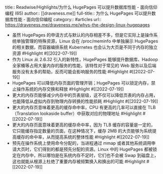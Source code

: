 title:: Readwise/Highlights/为什么 HugePages 可以提升数据库性能 - 面向信仰编程 (65)
author:: [[draveness.me]]
full-title:: 为什么 HugePages 可以提升数据库性能 - 面向信仰编程
category:: #articles
url:: https://draveness.me/draveness.me/whys-the-design-linux-hugepages

- 虽然 HugePages 的申请方式与默认的内存相差不多，但是它实际上是操作系统单独管理的特殊资源，Linux 会在 /proc/meminfo 中单独展示 HugePages 的相关数据，而容器编排系统 Kubernetes 也会认为大页是不同于内存的独立资源 #Highlight #[[2022-07-19]]
- 作为 Linux 从 2.6.32 引入的新特性，HugePages 能够提升数据库、Hadoop 全家桶等占用大量内存的服务的性能，该特性对于常见的 Web 服务以及后端服务没有太多的帮助，反而可能会影响服务的性能 #Highlight #[[2022-07-19]]
- HugePages 可以降低内存页面的管理开销；HugePages 可以锁定内存，禁止操作系统的内存交换和释放 #Highlight #[[2022-07-19]]
- 更大的内存页能够减少内存中的页表层级，这不仅可以降低页表的内存占用，也能降低从虚拟内存到物理内存转换的性能损耗 #Highlight #[[2022-07-19]]
- 更大的内存页意味着更高的缓存命中率，CPU 有更高的几率可以直接在 TLB（Translation lookaside buffer）中获取对应的物理地址 #Highlight #[[2022-07-19]]
- 更大的内存页面意味着更高的缓存命中率，因为 TLB 缓存的容量是一定的，它只能缓存指定数量的页面，在这种情况下，缓存 2MB 的大页能够为系统提高缓存的命中率，从而提高系统的整体性能 #Highlight #[[2022-07-19]]
- 预先在操作系统上使用命令分配的，当进程通过 mmap 或者其他系统调用申请大页时，它们得到的都是预先分配的资源。Linux 中的 HugePages 都被锁定在内存中，所以哪怕是在系统内存不足时，它们也不会被 Swap 到磁盘上，这也就能从根源上杜绝了重要内存被频繁换入和换出的可能 #Highlight #[[2022-07-19]]